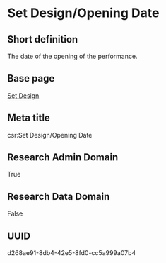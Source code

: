 # Set Design/Opening Date
## Short definition
The date of the opening of the performance.
## Base page
[Set Design](../../Objects/Set%20Design.md)
## Meta title
csr:Set Design/Opening Date
## Research Admin Domain
True
## Research Data Domain
False
## UUID
d268ae91-8db4-42e5-8fd0-cc5a999a07b4
